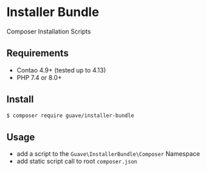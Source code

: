 # Installer Bundle

Composer Installation Scripts

## Requirements

- Contao 4.9+ (tested up to 4.13)
- PHP 7.4 or 8.0+

## Install

```BASH
$ composer require guave/installer-bundle
```

## Usage

* add a script to the `Guave\InstallerBundle\Composer` Namespace
* add static script call to root `composer.json`
